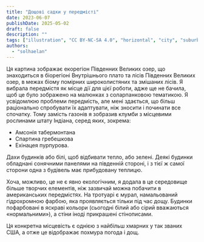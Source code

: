 ```yaml
---
title: "Дощові садки у передмісті"
date: 2023-06-07
publishDate: 2025-05-02
draft: false
description: ""
tags: ["illustration", "CC BY-NC-SA 4.0", "horizontal", "city", "suburbia", "weather"]
authors:
  - "solhaelan"
---
```


Ця картина зображає екорегіон Південних Великих озер, що знаходиться в біорегіоні Внутрішнього плато та лісів Південних Великих озер, в межах біому помірних широколистяних та змішаних лісів.
Я вибрала передмістя як місце дії для цієї роботи, адже ще не бачила, щоб це було зображено на малюнках з соларпанковою тематикою. Я усвідомлюю проблеми передмість, але мені здається, що більш раціонально спробувати їх адаптувати, ніж зносити і починати все спочатку. Тому замість газонів я зобразив клумби з місцевими рослинами штату Індіана, серед яких, зокрема:

- Амсонія табермонтана
- Спартина гребешкова
- Ехінацея пурпурова.

Дахи будинків або білі, щоб відбивати тепло, або зелені. Деякі будинки обладнані сонячними панелями на південній стороні, і з тієї ж самої сторони одна з будівель має прибудовану теплицю.

Хоча, можливо, це не є явно екологічним, я додала в це середовище більше творчих елементів, ніж зазвичай можна побачити в американських передмістях. На тротуарі є мурал, намальований гідрохромною фарбою, яка проявляється тільки під час дощу. Будинки пофарбовані в яскраві кольори (сьогодні білий або сірий вважаються «нормальними»), а стіни іноді прикрашені стінописами.

Ця конкретна місцевість є однією з найбільш хмарних у так званих США, а отже це відображає похмура погода і дощ.